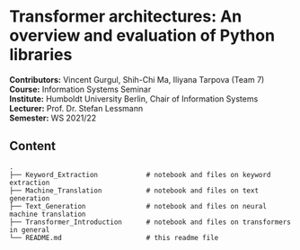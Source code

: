 # Transformer architectures: An overview and evaluation of Python libraries 

__Contributors:__ Vincent Gurgul, Shih-Chi Ma, Iliyana Tarpova (Team 7) <br>
__Course:__ Information Systems Seminar <br>
__Institute:__ Humboldt University Berlin, Chair of Information Systems <br>
__Lecturer:__ Prof. Dr. Stefan Lessmann <br>
__Semester:__ WS 2021/22 <br>

## Content

```
.
├── Keyword_Extraction            # notebook and files on keyword extraction
├── Machine_Translation           # notebook and files on text generation
├── Text_Generation               # notebook and files on neural machine translation
├── Transformer_Introduction      # notebook and files on transformers in general
└── README.md                     # this readme file

```
